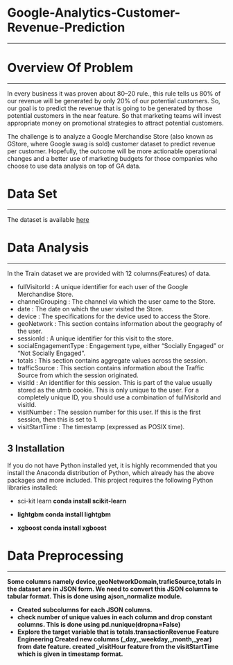 # Google-Analytics-Customer-Revenue-Prediction
-------------------------------------------------------

# Overview Of Problem
----------------------------------------------------------------------

In every business it was proven about 80–20 rule., this rule tells us 80% of our revenue will be generated by only 20% of our potential customers. So, our goal is to predict the revenue that is going to be generated by those potential customers in the near feature. So that marketing teams will invest appropriate money on promotional strategies to attract potential customers.

The challenge is to analyze a Google Merchandise Store (also known as GStore, where Google swag is sold) customer dataset to predict revenue per customer. Hopefully, the outcome will be more actionable operational changes and a better use of marketing budgets for those companies who choose to use data analysis on top of GA data.

# Data Set
--------------------------------------------------------------------------

The dataset is available [here](https://www.kaggle.com/c/ga-customer-revenue-prediction/data)

# Data Analysis
------------------------------------------------------------------------

In the Train dataset we are provided with 12 columns(Features) of data.

 * fullVisitorId : A unique identifier for each user of the Google Merchandise Store.
 * channelGrouping : The channel via which the user came to the Store.
 * date : The date on which the user visited the Store.
 * device : The specifications for the device used to access the Store.
 * geoNetwork : This section contains information about the geography of the user.
 * sessionId : A unique identifier for this visit to the store.
 * socialEngagementType : Engagement type, either “Socially Engaged” or “Not Socially Engaged”.
 * totals : This section contains aggregate values across the session.
 * trafficSource : This section contains information about the Traffic Source from which the session originated.
 * visitId : An identifier for this session. This is part of the value usually stored as the utmb cookie. This is only unique to the user. For a completely unique ID, you should use a combination of fullVisitorId and visitId.
 * visitNumber : The session number for this user. If this is the first session, then this is set to 1.
 * visitStartTime : The timestamp (expressed as POSIX time).

3 Installation
-------------------------------------------------------------------------------------

If you do not have Python installed yet, it is highly recommended that you install the Anaconda distribution of Python, which already has the above packages and more included. This project requires the following Python libraries installed:

* sci-kit learn
<b>conda install scikit-learn<b>

* lightgbm
<b>conda install lightgbm<b>

* xgboost
<b>conda install xgboost<b>
  
# Data Preprocessing
  ---------------------------------------------------------------------
Some columns namely device,geoNetworkDomain,traficSource,totals in the dataset are in JSON form. We need to convert this JSON columns to tabular format. This is done using ajson_normalize module.

* Created subcolumns for each JSON columns.
* check number of unique values in each column and drop constant columns. This is done using
<b>pd.nunique(dropna=False)<b> 
* Explore the target variable that is <b>totals.transactionRevenue<b>
Feature Engineering
Created new columns (_day,_weekday,_month,_year) from date feature.
created _visitHour feature from the visitStartTime which is given in timestamp format.

